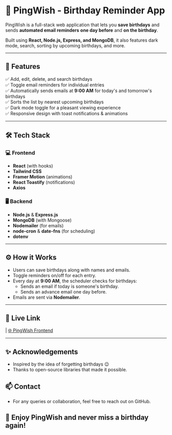 # 🎉 PingWish - Birthday Reminder App

PingWish is a full-stack web application that lets you **save birthdays** and sends **automated email reminders** **one day before** and **on the birthday**.

Built using **React, Node.js, Express, and MongoDB**, it also features dark mode, search, sorting by upcoming birthdays, and more.

---

## 🚀 Features

✅ Add, edit, delete, and search birthdays  
✅ Toggle email reminders for individual entries  
✅ Automatically sends emails at **9:00 AM** for today's and tomorrow's birthdays  
✅ Sorts the list by nearest upcoming birthdays  
✅ Dark mode toggle for a pleasant viewing experience  
✅ Responsive design with toast notifications & animations

---

## 🛠 Tech Stack

### 💻 Frontend
- **React** (with hooks)
- **Tailwind CSS**
- **Framer Motion** (animations)
- **React Toastify** (notifications)
- **Axios**

### 🖥 Backend
- **Node.js** & **Express.js**
- **MongoDB** (with Mongoose)
- **Nodemailer** (for emails)
- **node-cron** & **date-fns** (for scheduling)
- **dotenv**

---

## ⚙ How it Works

- Users can save birthdays along with names and emails.
- Toggle reminders on/off for each entry.
- Every day at **9:00 AM**, the scheduler checks for birthdays:
  - Sends an email if today is someone's birthday.
  - Sends an advance email one day before.
- Emails are sent via **Nodemailer**.

---

## 🔗 Live Link
| [🌐 PingWish Frontend](https://pingwish.vercel.app)

---

## ✨ Acknowledgements
- Inspired by the idea of forgetting birthdays 😉
- Thanks to open-source libraries that made it possible.

## 📫 Contact

- For any queries or collaboration, feel free to reach out on GitHub.

## 🎉 Enjoy PingWish and never miss a birthday again!